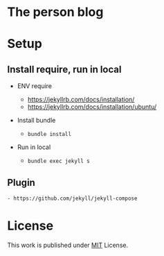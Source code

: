 # The person blog

# Setup

## Install require, run in local

- ENV require

  - https://jekyllrb.com/docs/installation/
  - https://jekyllrb.com/docs/installation/ubuntu/

- Install bundle
  - `bundle install`
- Run in local
  - `bundle exec jekyll s`

## Plugin

    - https://github.com/jekyll/jekyll-compose

# License

This work is published under [MIT](https://github.com/cotes2020/jekyll-theme-chirpy/blob/master/LICENSE) License.
